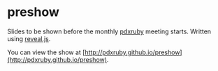 # preshow

Slides to be shown before the monthly [pdxruby](http://pdxruby.org) meeting starts. Written using [reveal.js](http://lab.hakim.se/reveal-js/).

You can view the show at [http://pdxruby.github.io/preshow](http://pdxruby.github.io/preshow).
